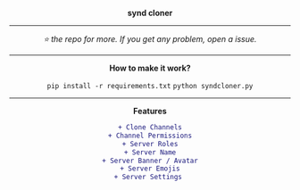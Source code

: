 <div align="center">

**synd cloner**
___

*⭐️ the repo for more. If you get any problem, open a issue.*
___

**How to make it work?**

`pip install -r requirements.txt`
`python syndcloner.py`
___
**__Features__**

```diff
+ Clone Channels
+ Channel Permissions
+ Server Roles
+ Server Name
+ Server Banner / Avatar
+ Server Emojis
+ Server Settings 
```
